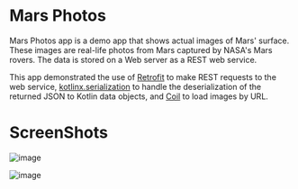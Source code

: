 Mars Photos
==================================

Mars Photos app is a demo app that shows actual images of Mars' surface. These images are
real-life photos from Mars captured by NASA's Mars rovers. The data is stored on a Web server
as a REST web service.

This app demonstrated the use of [Retrofit](https://square.github.io/retrofit/) to make REST requests to the web service, [kotlinx.serialization](https://github.com/Kotlin/kotlinx.serialization) to
handle the deserialization of the returned JSON to Kotlin data objects, and [Coil](https://coil-kt.github.io/coil/) to load images by URL.

ScreenShots
==================================

![image](https://github.com/user-attachments/assets/ffa605da-1325-4531-80d9-0b4a00ab0f0a)

![image](https://github.com/user-attachments/assets/f5a2f106-d448-40e9-bd91-0ced80d16b3f)


